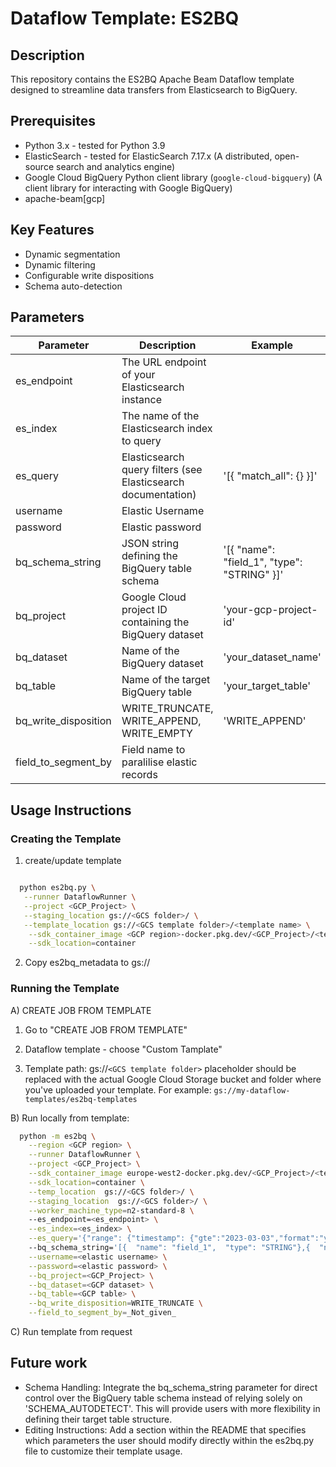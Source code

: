 # Dataflow Template: ES2BQ

## Description

This repository contains the ES2BQ Apache Beam Dataflow template designed to streamline data transfers from Elasticsearch to BigQuery. 

## Prerequisites

* Python 3.x - tested for Python 3.9
* ElasticSearch - tested for ElasticSearch 7.17.x (A distributed, open-source search and analytics engine)
* Google Cloud BigQuery Python client library (`google-cloud-bigquery`) (A client library for interacting with Google BigQuery)
* apache-beam[gcp] 



## Key Features

* Dynamic segmentation
* Dynamic filtering
* Configurable write dispositions
* Schema auto-detection

## Parameters

| Parameter            | Description                                               | Example                                    |
|----------------------|-----------------------------------------------------------|--------------------------------------------|
| es_endpoint          | The URL endpoint of your Elasticsearch instance           ||
| es_index             | The name of the Elasticsearch index to query              ||
| es_query             | Elasticsearch query filters (see Elasticsearch documentation) |'[{ "match_all": {} }]'|
| username             | Elastic Username ||
| password             | Elastic password ||
| bq_schema_string     | JSON string defining the BigQuery table schema            | '[{ "name": "field_1", "type": "STRING" }]' | 
| bq_project           | Google Cloud project ID containing the BigQuery dataset   | 'your-gcp-project-id'                      |
| bq_dataset           | Name of the BigQuery dataset                              | 'your_dataset_name'                        |
| bq_table             | Name of the target BigQuery table                         | 'your_target_table'                        |
| bq_write_disposition | WRITE_TRUNCATE, WRITE_APPEND, WRITE_EMPTY             | 'WRITE_APPEND'                             |
| field_to_segment_by | Field name to paralilise elastic records             |                             |


## Usage Instructions

### Creating the Template
 1. create/update template
```bash

  python es2bq.py \
   --runner DataflowRunner \
   --project <GCP_Project> \
   --staging_location gs://<GCS folder>/ \
   --template_location gs://<GCS template folder>/<template name> \
    --sdk_container_image <GCP region>-docker.pkg.dev/<GCP_Project>/<template name>/<docker name>:<tag> \
    --sdk_location=container
```

   2. Copy es2bq_metadata to  gs://<GCS template folder>

### Running the Template

  A) CREATE JOB FROM TEMPLATE
  
   1. Go to "CREATE JOB FROM TEMPLATE"

   2. Dataflow template - choose "Custom Tamplate"

   3. Template path: gs://`<GCS template folder>` placeholder should be replaced with the actual Google Cloud Storage bucket and folder where you've uploaded your template. For example: `gs://my-dataflow-templates/es2bq-templates`
   
 B) Run locally from template:
  ```bash
    python -m es2bq \
      --region <GCP region> \
      --runner DataflowRunner \
      --project <GCP_Project> \
      --sdk_container_image europe-west2-docker.pkg.dev/<GCP_Project>/<template name>/<docker name>:<tag> \
      --sdk_location=container \
      --temp_location  gs://<GCS folder>/ \
      --staging_location  gs://<GCS folder>/ \
      --worker_machine_type=n2-standard-8 \ 
      --es_endpoint=<es_endpoint> \
      --es_index=<es_index> \
      --es_query='{"range": {"timestamp": {"gte":"2023-03-03","format":"yyyy-MM-dd"} }  }' \ 
      --bq_schema_string='[{  "name": "field_1",  "type": "STRING"},{  "name": "field_2",  "type": "STRING"}, ...]' \
      --username=<elastic username> \
      --password=<elastic password> \
      --bq_project=<GCP_Project> \
      --bq_dataset=<GCP dataset> \
      --bq_table=<GCP table> \
      --bq_write_disposition=WRITE_TRUNCATE \
      --field_to_segment_by=_Not_given_
  ```

C) Run template from request

## Future work

* Schema Handling: Integrate the bq_schema_string parameter for direct control over the BigQuery table schema instead of relying solely on 'SCHEMA_AUTODETECT'. This will provide users with more flexibility in defining their target table structure.
* Editing Instructions: Add a section within the README that specifies which parameters the user should modify directly within the es2bq.py file to customize their template usage.
